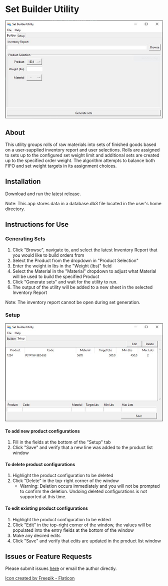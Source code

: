 # Set Builder Utility

![Screenshot - Builder](screenshot-builder.jpg)

## About

This utility groups rolls of raw materials into sets of finished goods based on a user-supplied inventory report and user selections. Rolls are assigned to sets up to the configured set weight limit and additional sets are created up to the specified order weight. The algorithm attempts to balance both FIFO and set weight targets in its assignment choices.

## Installation
Download and run the latest release.

Note: This app stores data in a database.db3 file located in the user's home directory.

## Instructions for Use
### Generating Sets

1. Click "Browse", navigate to, and select the latest Inventory Report that you would like to build orders from
2. Select the Product from the dropdown in "Product Selection"
3. Enter the weight in lbs in the "Weight (lbs)" field
4. Select the Material in the "Material" dropdown to adjust what Material will be used to build the specified Product
5. Click "Generate sets" and wait for the utility to run.
6. The output of the utility will be added to a new sheet in the selected Inventory Report

Note: The inventory report cannot be open during set generation.

### Setup

![Screenshot - Setup](screenshot-setup.jpg)

#### To add new product configurations
 1. Fill in the fields at the bottom of the "Setup" tab
 2. Click "Save" and verify that a new line was added to the product list window

#### To delete product configurations

1. Highlight the product configuration to be deleted
2. Click "Delete" in the top-right corner of the window
    - Warning: Deletion occurs immediately and you will not be prompted to confirm the deletion. Undoing deleted configurations is not supported at this time.

#### To edit existing product configurations

1. Highlight the product configuration to be edited
2. Click "Edit" in the top-right corner of the window, the values will be populated into the entry fields at the bottom of the window
3. Make any desired edits
4. Click "Save" and verify that edits are updated in the product list window

## Issues or Feature Requests
Please submit issues [here](https://github.com/paulrunco/set-builder/issues) or email the author directly.

[Icon created by Freepik - Flaticon](https://www.flaticon.com/authors/freepik)